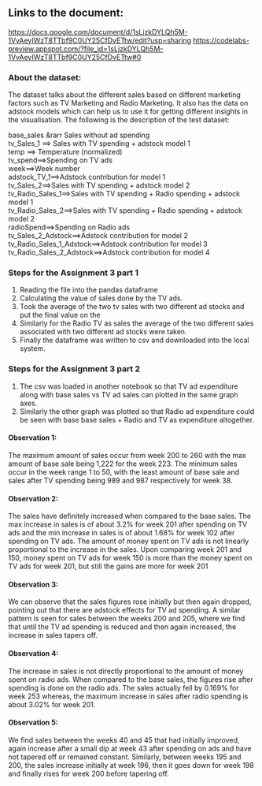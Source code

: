## Links to the document:
https://docs.google.com/document/d/1sLjzkDYLQh5M-1VvAeyIWzT8TTbf9C0UY25CfDvETtw/edit?usp=sharing
https://codelabs-preview.appspot.com/?file_id=1sLjzkDYLQh5M-1VvAeyIWzT8TTbf9C0UY25CfDvETtw#0

### About the dataset:
The dataset talks about the different sales based on different marketing factors such as TV Marketing and Radio Marketing. It also has the data on adstock models which can help us to use it for getting different insights in the visualisation. 
The following is the description of the test dataset:

base_sales &rarr Sales without ad spending </br>
tv_Sales_1 ==> Sales with TV spending + adstock model 1 </br>
temp ==> Temperature (normalized) </br>
tv_spend==>Spending on TV ads </br>
week==>Week number </br>
adstock_TV_1==>Adstock contribution for model 1 </br>
tv_Sales_2==>Sales with TV spending + adstock model 2 </br>
tv_Radio_Sales_1==>Sales with TV spending + Radio spending + adstock model 1 </br>
tv_Radio_Sales_2==>Sales with TV spending + Radio spending + adstock model 2 </br>
radioSpend==>Spending on Radio ads</br>
tv_Sales_2_Adstock==>Adstock contribution for model 2</br>
tv_Radio_Sales_1_Adstock==>Adstock contribution for model 3</br>
tv_Radio_Sales_2_Adstock==>Adstock contribution for model 4</br>



### Steps for the Assignment 3 part 1
1. Reading the file into the pandas dataframe
2. Calculating the value of sales done by the TV ads.
3. Took the average of the two tv sales with two different ad stocks and put the final value on the 
4. Similarly for the Radio TV as sales the average of the two different sales associated with two different ad stocks were taken.
5. Finally the dataframe was written to csv and downloaded into the local system.
### Steps for the Assignment 3 part 2
1. The csv was loaded in another notebook so that TV ad expenditure along with base sales vs TV ad sales can plotted in the same graph axes.
2. Similarly the other graph was plotted so that Radio ad expenditure could be seen with base base sales + Radio and TV as expenditure altogether.

#### Observation 1:
The maximum amount of sales occur from week 200 to 260 with the max amount of base sale being 1,222 for the week 223.
The minimum sales occur in the week range 1 to 50, with the least amount of base sale and sales after TV spending being 989 and 987 respectively for week 38.
#### Observation 2:
The sales have definitely increased when compared to the base sales.
The max increase in sales is of about 3.2% for week 201 after spending on TV ads and the min increase in sales is of about 1.68% for week 102 after spending on TV ads.
The amount of money spent on TV ads is not linearly proportional to the increase in the sales. Upon comparing week 201 and 150, money spent on TV ads for week 150 is more than the money spent on TV ads for week 201, but still the gains are more for week 201
#### Observation 3:
We can observe  that the sales figures rose initially but then again dropped, pointing out that there are adstock effects for TV ad spending.
A similar pattern is seen for sales between the weeks 200 and 205, where we find that until the TV ad spending is reduced and then again increased, the increase in sales tapers off.
#### Observation 4:
The increase in sales is not directly proportional to the amount of money spent on radio ads.
When compared to the base sales, the figures rise after spending is done on the radio ads.
The sales actually fell by 0.169% for week 253 whereas, the maximum increase in sales after radio spending is about 3.02% for week 201.
#### Observation 5:
We find sales between the weeks 40 and 45 that had initially improved, again increase after a small dip at week 43 after spending on ads and have not tapered off or remained constant.
Similarly, between weeks 195 and 200, the sales increase initially at week 196, then it goes down for week 198 and finally rises for week 200 before tapering off.

